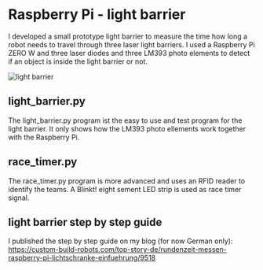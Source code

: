 # Raspberry Pi - light barrier
I developed a small prototype light barrier to measure the time how long a robot needs to travel through three laser light barriers. I used a Raspberry Pi ZERO W and three laser diodes and three LM393 photo elements to detect if an object is inside the light barrier or not.

![light barrier](https://custom-build-robots.com/wp-content/uploads/2017/12/Raspberry_Pi_Laser_Lichtschranke_Prototyp-300x200.jpg)

## light_barrier.py
The light_barrier.py program ist the easy to use and test program for the light barrier. It only shows how the LM393 photo ellements work together with the Raspberry Pi.

## race_timer.py
The race_timer.py program is more advanced and uses an RFID reader to identify the teams. A Blinkt! eight sement LED strip is used as race timer signal.

## light barrier step by step guide
I published the step by step guide on my blog (for now German only): https://custom-build-robots.com/top-story-de/rundenzeit-messen-raspberry-pi-lichtschranke-einfuehrung/9518
